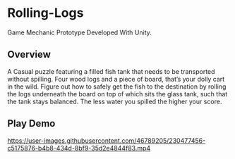 # Rolling-Logs
Game Mechanic Prototype Developed With Unity.

Overview
---------
A Casual puzzle featuring a filled fish tank that needs to be transported without spilling. Four wood logs and a piece of board, that’s your dolly cart in the wild. Figure out how to safely get the fish to the destination by rolling the logs underneath the board on top of which sits the glass tank, such that the tank stays balanced. The less water you spilled the higher your score.

Play Demo
---------
https://user-images.githubusercontent.com/46789205/230477456-c5175876-b4b8-434d-8bf9-35d2e4844f83.mp4

